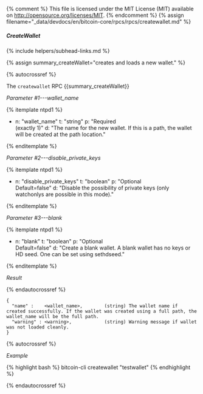 {% comment %}
This file is licensed under the MIT License (MIT) available on
http://opensource.org/licenses/MIT.
{% endcomment %}
{% assign filename="_data/devdocs/en/bitcoin-core/rpcs/rpcs/createwallet.md" %}

##### CreateWallet
{% include helpers/subhead-links.md %}

{% assign summary_createWallet="creates and loads a new wallet." %}

{% autocrossref %}

The `createwallet` RPC {{summary_createWallet}}

*Parameter #1---wallet_name*

{% itemplate ntpd1 %}
- n: "wallet_name"
  t: "string"
  p: "Required<br>(exactly 1)"
  d: "The name for the new wallet. If this is a path, the wallet will be created at the path location."

{% enditemplate %}

*Parameter #2---disable_private_keys*

{% itemplate ntpd1 %}
- n: "disable_private_keys"
  t: "boolean"
  p: "Optional<br>Default=false"
  d: "Disable the possibility of private keys (only watchonlys are possible in this mode)."

{% enditemplate %}

*Parameter #3---blank*

{% itemplate ntpd1 %}
- n: "blank"
  t: "boolean"
  p: "Optional<br>Default=false"
  d: "Create a blank wallet. A blank wallet has no keys or HD seed. One can be set using sethdseed."

{% enditemplate %}

*Result*

{% endautocrossref %}

    {
      "name" :    <wallet_name>,        (string) The wallet name if created successfully. If the wallet was created using a full path, the wallet_name will be the full path.
      "warning" : <warning>,            (string) Warning message if wallet was not loaded cleanly.
    }

{% autocrossref %}

*Example*

{% highlight bash %}
bitcoin-cli createwallet "testwallet"
{% endhighlight %}

{% endautocrossref %}
